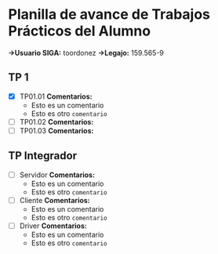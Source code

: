 # Planilla de avance de Trabajos Prácticos del Alumno

**->Usuario SIGA:** toordonez
**->Legajo:** 159.565-9

## TP 1
- [x] TP01.01
 **Comentarios:**
	- Esto es un comentario
	- Esto es otro <code>comentario</code>
- [ ] TP01.02
 **Comentarios:**
- [ ] TP01.03
 **Comentarios:**
 
## TP Integrador
- [ ] Servidor
 **Comentarios:**
	- Esto es un comentario
	- Esto es otro <code>comentario</code>
- [ ] Cliente
 **Comentarios:**
	- Esto es un comentario
	- Esto es otro <code>comentario</code>
- [ ] Driver
 **Comentarios:**
	- Esto es un comentario
	- Esto es otro <code>comentario</code>
